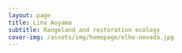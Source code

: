```yaml
---
layout: page
title: Lina Aoyama
subtitle: Rangeland and restoration ecology
cover-img: /assets/img/homepage/elko-nevada.jpg
---
```



